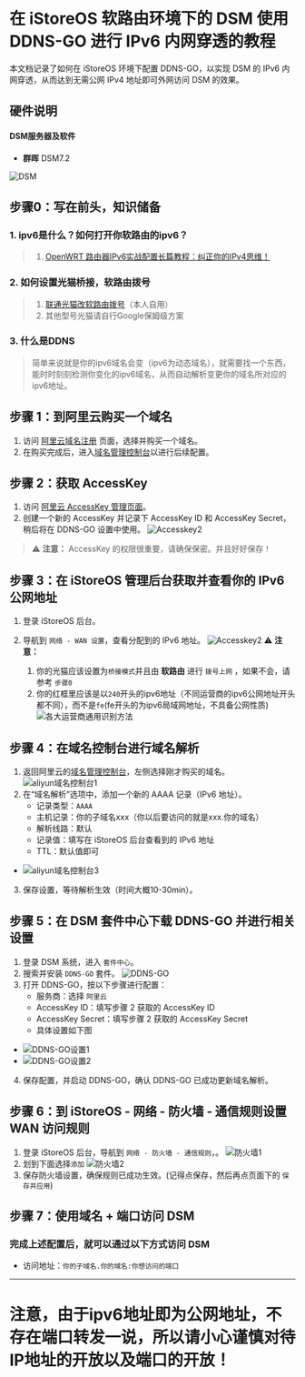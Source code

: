 
# 在 iStoreOS 软路由环境下的 DSM 使用 DDNS-GO 进行 IPv6 内网穿透的教程

本文档记录了如何在 iStoreOS 环境下配置 DDNS-GO，以实现 DSM 的 IPv6 内网穿透，从而达到无需公网 IPv4 地址即可外网访问 DSM 的效果。

## 硬件说明


#### DSM服务器及软件 
* **群晖** DSM7.2  
  
![DSM](img/DSM.png)


## 步骤0：写在前头，知识储备

### 1. ipv6是什么？如何打开你软路由的ipv6？
> 1. [OpenWRT 路由器IPv6实战配置长篇教程：纠正你的IPv4思维！](https://post.smzdm.com/p/awzodmpp/)

### 2. 如何设置光猫桥接，软路由拨号
> 1. [联通光猫改软路由拨号](https://post.smzdm.com/p/a07ol6rw/)（本人自用）  
> 2. 其他型号光猫请自行Google保姆级方案  

### 3. 什么是DDNS
> 简单来说就是你的ipv6域名会变（ipv6为动态域名），就需要找一个东西，能时时刻刻检测你变化的ipv6域名，从而自动解析变更你的域名所对应的ipv6地址。

## 步骤 1：到阿里云购买一个域名

1. 访问 [阿里云域名注册](https://wanwang.aliyun.com/) 页面，选择并购买一个域名。
2. 在购买完成后，进入[域名管理控制台](https://dc.console.aliyun.com/#/domain-list/all)以进行后续配置。

## 步骤 2：获取 AccessKey

1. 访问 [阿里云 AccessKey 管理页面](https://ram.console.aliyun.com/manage/ak)。
2. 创建一个新的 AccessKey 并记录下 AccessKey ID 和 AccessKey Secret，稍后将在 DDNS-GO 设置中使用。
   ![Accesskey2](img/Accesskey2.png)

> ⚠️ **注意：** AccessKey 的权限很重要，请确保保密。并且好好保存！

## 步骤 3：在 iStoreOS 管理后台获取并查看你的 IPv6 公网地址

1. 登录 iStoreOS 后台。
   
2. 导航到 `网络 - WAN 设置`，查看分配到的 IPv6 地址。
   ![Accesskey2](img/istoreos1.png)
⚠️ **注意：** </br>
    1. 你的光猫应该设置为`桥接模式`并且由 **软路由** 进行 `拨号上网`  ，如果不会，请参考 `步骤0`
    2. 你的红框里应该是以`240`开头的ipv6地址（不同运营商的ipv6公网地址开头都不同），而不是`fe`(fe开头的为ipv6局域网地址，不具备公网性质)
    ![各大运营商通用识别方法](img/240.png)


## 步骤 4：在域名控制台进行域名解析

1. 返回阿里云的[域名管理控制台](https://dc.console.aliyun.com/#/domain-list/all)，左侧选择刚才购买的域名。
   ![aliyun域名控制台1](img/aliyun1.png)
2. 在“域名解析”选项中，添加一个新的 AAAA 记录（IPv6 地址）。
    - 记录类型：`AAAA`
    - 主机记录：你的子域名xxx（你以后要访问的就是xxx.你的域名）
    - 解析线路：默认
    - 记录值：填写在 iStoreOS 后台查看到的 IPv6 地址
    - TTL：默认值即可
  - ![aliyun域名控制台3](img/aliyun3.png)
3. 保存设置，等待解析生效（时间大概10-30min）。

## 步骤 5：在 DSM 套件中心下载 DDNS-GO 并进行相关设置

1. 登录 DSM 系统，进入 `套件中心`。
2. 搜索并安装 `DDNS-GO` 套件。
   ![DDNS-GO](img/ddnsgo.png)
3. 打开 DDNS-GO，按以下步骤进行配置：
    - 服务商：选择 `阿里云`
    - AccessKey ID：填写步骤 2 获取的 AccessKey ID
    - AccessKey Secret：填写步骤 2 获取的 AccessKey Secret
    - 具体设置如下图
  - ![DDNS-GO设置1](img/ddnsgo2.png)
  - ![DDNS-GO设置2](img/ddnsgo3.png)
4. 保存配置，并启动 DDNS-GO，确认 DDNS-GO 已成功更新域名解析。

## 步骤 6：到 iStoreOS - 网络 - 防火墙 - 通信规则设置 WAN 访问规则

1. 登录 iStoreOS 后台，导航到 `网络 - 防火墙 - 通信规则`，。
   ![防火墙1](img/istoreos2.png)
2. 划到下面选择`添加`
   ![防火墙2](img/istoreos3.png)
3. 保存防火墙设置，确保规则已成功生效。(记得点保存，然后再点页面下的 `保存并应用`)

## 步骤 7：使用域名 + 端口访问 DSM

### 完成上述配置后，就可以通过以下方式访问 DSM
- 访问地址：`你的子域名.你的域名:你想访问的端口`

---

# 注意，由于ipv6地址即为公网地址，不存在端口转发一说，所以请小心谨慎对待IP地址的开放以及端口的开放！